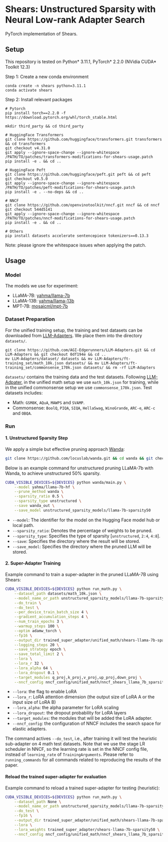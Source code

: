 # Shears: Unstructured Sparsity with Neural Low-rank Adapter Search

PyTorch implementation of Shears.

## Setup

This repository is tested on Python* 3.11.1, PyTorch* 2.2.0 (NVidia CUDA* Toolkit 12.3)

Step 1: Create a new conda environment
```
conda create -n shears python=3.11.1
conda activate shears
```
Step 2: Install relevant packages
```
# Pytorch
pip install torch==2.2.0 -f https://download.pytorch.org/whl/torch_stable.html

mkdir third_party && cd third_party

# HuggingFace Transformers
git clone https://github.com/huggingface/transformers.git transformers && cd transformers
git checkout v4.31.0
git apply --ignore-space-change --ignore-whitespace /PATH/TO/patches/transformers-modifications-for-shears-usage.patch
pip install -e . && cd ..

# HuggingFace Peft
git clone https://github.com/huggingface/peft.git peft && cd peft
git checkout v0.5.0
git apply --ignore-space-change --ignore-whitespace /PATH/TO/patches/peft-modifications-for-shears-usage.patch
pip install -e . --no-deps && cd ..

# NNCF
git clone https://github.com/openvinotoolkit/nncf.git nncf && cd nncf
git checkout 544d5141
git apply --ignore-space-change --ignore-whitespace /PATH/TO/patches/nncf-modifications-for-shears-usage.patch
pip install -e . && cd ..

# Others
pip install datasets accelerate sentencepiece tokenizers==0.13.3
```
Note: please ignore the whitespace issues when applying the patch.

## Usage

### Model

The models we use for experiment:

- LLaMA-7B: [yahma/llama-7b](https://huggingface.co/yahma/llama-7b)
- LLaMA-13B: [yahma/llama-13b](https://huggingface.co/yahma/llama-13b)
- MPT-7B: [mosaicml/mpt-7b](https://huggingface.co/mosaicml/mpt-7b)


### Dataset Preparation

For the unified training setup, the training and test datasets can be downloaded from [LLM-Adapters](https://github.com/AGI-Edgerunners/LLM-Adapters).
We place them into the directory `datasets/`.

```
git clone https://github.com/AGI-Edgerunners/LLM-Adapters.git && cd LLM-Adapters && git checkout 0df194e && cd ..
mv LLM-Adapters/dataset/ datasets && mv LLM-Adapters/ft-training_set/math_10k.json datasets/ && mv LLM-Adapters/ft-training_set/commonsense_170k.json datasets/ && rm -rf LLM-Adapters
```
`datasets/` contains the training data and the test datasets.
Following [LLM-Adpater](https://github.com/AGI-Edgerunners/LLM-Adapters), in the unified math setup we use `math_10k.json` for training, while in the unified commonsense setup we use `commonsense_170k.json`.
Test datasets includes:
- Math: `GSM8K`, `AQuA`, `MAWPS` and `SVAMP`.
- Commonsense: `BoolQ`, `PIQA`, `SIQA`, `HellaSwag`, `WinoGrande`, `ARC-e`, `ARC-c` and `OBQA`.

### Run

#### 1. Unstructured Sparsity Step

We apply a simple but effective pruning approach [Wanda](https://github.com/locuslab/wanda):

```bash
git clone https://github.com/locuslab/wanda.git && cd wanda && git checkout 8e8fc87 && cd ..
```

Below is an example command for unstructured pruning LLaMA-7b with Wanda, to achieve unstructured 50% sparsity.
```bash
CUDA_VISIBLE_DEVICES=${DEVICES} python wanda/main.py \
    --model yahma/llama-7b-hf \
    --prune_method wanda \
    --sparsity_ratio 0.5 \
    --sparsity_type unstructured \
    --save wanda_out \
    --save_model unstructured_sparsity_models/llama-7b-sparsity50
```
- `--model`: The identifier for the model on the Hugging Face model hub or local path.
- `--sparsity_ratio`: Denotes the percentage of weights to be pruned.
- `--sparsity_type`: Specifies the type of sparsity [`unstructured`, `2:4`, `4:8`].
- `--save`: Specifies the directory where the result will be stored.
- `--save_model`: Specifies the directory where the pruned LLM will be stored.

#### 2. Super-Adapter Training

Example command to train a super-adapter in the pruned LLaMA-7B using Shears:

```bash
CUDA_VISIBLE_DEVICES=${DEVICES} python run_math.py \
    --dataset_path datasets/math_10k.json \
    --model_name_or_path unstructured_sparsity_models/llama-7b-sparsity50 \
    --do_train \
    --do_test \
    --per_device_train_batch_size 4 \
    --gradient_accumulation_steps 4 \
    --num_train_epochs 3 \
    --warmup_steps 100 \
    --optim adamw_torch \
    --fp16 \
    --output_dir trained_super_adapter/unified_math/shears-llama-7b-sparsity50 \
    --logging_steps 20 \
    --save_strategy epoch \
    --save_total_limit 2 \
    --lora \
    --lora_r 32 \
    --lora_alpha 64 \
    --lora_dropout 0.1 \
    --target_modules q_proj,k_proj,v_proj,up_proj,down_proj \
    --nncf_config nncf_config/unified_math/nncf_shears_llama_7b_sparsity50.json
```

- `--lora`: the flag to enable LoRA
- `--lora_r`: LoRA attention dimension (the output size of LoRA A or the input size of LoRA B)
- `--lora_alpha`: the alpha parameter for LoRA scaling
- `--lora_dropout`: the dropout probability for LoRA layers
- `--target_modules`: the modules that will be added the LoRA adapter. 
- `--nncf_config`: the configuration of NNCF includes the search space for elastic adapters.


The command actives `--do_test`, i.e., after training it will test the heuristic sub-adapter on 4 math test datasets.
Note that we use the stage LR scheduler in NNCF, so the learning rate is set in the NNCF config file, instead of `learning_rate` of `TrainingArguments`.
Please refer to `running_commands` for all commands related to reproducing the results of the paper.

#### Reload the trained super-adapter for evaluation

Example command to reload a trained super-adapter for testing (heuristic):

```bash
CUDA_VISIBLE_DEVICES=${DEVICES} python run_math.py \
    --dataset_path None \
    --model_name_or_path unstructured_sparsity_models/llama-7b-sparsity50 \
    --do_test \
    --fp16 \
    --output_dir trained_super_adapter/unified_math/shears-llama-7b-sparsity50 \
    --lora \
    --lora_weights trained_super_adapter/shears-llama-7b-sparsity50 \
    --nncf_config nncf_config/unified_math/nncf_shears_llama_7b_sparsity50.json
```
